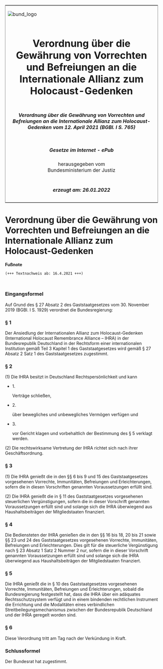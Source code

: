 <span id="DECKBLATT.html"></span>

<table border="0" frame="border" width="100%">

<tr valign="top">

<td align="left">

![bund\_logo](BfJ_2021_Web_de_de.gif)

</td>

<td align="right">

 

</td>

</tr>

<tr align="center" valign="middle">

<td colspan="2">

# Verordnung über die Gewährung von Vorrechten und Befreiungen an die Internationale Allianz zum Holocaust-Gedenken

</td>

</tr>

<tr align="center" valign="middle">

<td colspan="2">

##### Verordnung über die Gewährung von Vorrechten und Befreiungen an die Internationale Allianz zum Holocaust-Gedenken vom 12. April 2021 (BGBl. I S. 765)

</td>

</tr>

<tr align="center" valign="middle">

<td colspan="2">

  
  

##### Gesetze im Internet - ePub  
  
herausgegeben vom  
Bundesministerium der Justiz

</td>

</tr>

<tr align="center" valign="bottom">

<td colspan="2">

  
  

##### erzeugt am: 26.01.2022

</td>

</tr>

</table>

<span id="BJNR076500021.html"></span>

# Verordnung über die Gewährung von Vorrechten und Befreiungen an die Internationale Allianz zum Holocaust-Gedenken

<div>

  
**Fußnote**

<div class="jnhtml">

<div>

<div class="jurAbsatz">

  

``` 
(+++ Textnachweis ab: 16.4.2021 +++)

 
```

</div>

</div>

</div>

</div>

<span id="BJNR076500021BJNE000100000.html"></span>

### Eingangsformel  

<div>

<div class="jnhtml">

<div>

<div class="jurAbsatz">

Auf Grund des § 27 Absatz 2 des Gaststaatgesetzes vom 30. November 2019
(BGBl. I S. 1929) verordnet die Bundesregierung:

</div>

</div>

</div>

</div>

<span id="BJNR076500021BJNE000200000.html"></span>

### § 1  

<div>

<div class="jnhtml">

<div>

<div class="jurAbsatz">

Der Ansiedlung der Internationalen Allianz zum Holocaust-Gedenken
(International Holocaust Remembrance Alliance – IHRA) in der
Bundesrepublik Deutschland in der Rechtsform einer internationalen
Institution gemäß Teil 3 Kapitel 1 des Gaststaatgesetzes wird gemäß § 27
Absatz 2 Satz 1 des Gaststaatgesetzes zugestimmt.

</div>

</div>

</div>

</div>

<span id="BJNR076500021BJNE000300000.html"></span>

### § 2  

<div>

<div class="jnhtml">

<div>

<div class="jurAbsatz">

(1) Die IHRA besitzt in Deutschland Rechtspersönlichkeit und kann

  - 1\.
    
    <div>
    
    Verträge schließen,
    
    </div>

  - 2\.
    
    <div>
    
    über bewegliches und unbewegliches Vermögen verfügen und
    
    </div>

  - 3\.
    
    <div>
    
    vor Gericht klagen und vorbehaltlich der Bestimmung des § 5 verklagt
    werden.
    
    </div>

</div>

<div class="jurAbsatz">

(2) Die rechtswirksame Vertretung der IHRA richtet sich nach ihrer
Geschäftsordnung.

</div>

</div>

</div>

</div>

<span id="BJNR076500021BJNE000400000.html"></span>

### § 3  

<div>

<div class="jnhtml">

<div>

<div class="jurAbsatz">

(1) Die IHRA genießt die in den §§ 6 bis 9 und 15 des Gaststaatgesetzes
vorgesehenen Vorrechte, Immunitäten, Befreiungen und Erleichterungen,
sofern die in diesen Vorschriften genannten Voraussetzungen erfüllt
sind.

</div>

<div class="jurAbsatz">

(2) Die IHRA genießt die in § 11 des Gaststaatgesetzes vorgesehenen
steuerlichen Vergünstigungen, sofern die in dieser Vorschrift genannten
Voraussetzungen erfüllt sind und solange sich die IHRA überwiegend aus
Haushaltsbeiträgen der Mitgliedstaaten finanziert.

</div>

</div>

</div>

</div>

<span id="BJNR076500021BJNE000500000.html"></span>

### § 4  

<div>

<div class="jnhtml">

<div>

<div class="jurAbsatz">

Die Bediensteten der IHRA genießen die in den §§ 16 bis 18, 20 bis 21
sowie §§ 23 und 24 des Gaststaatgesetzes vorgesehenen Vorrechte,
Immunitäten, Befreiungen und Erleichterungen. Dies gilt für die
steuerliche Vergünstigung nach § 23 Absatz 1 Satz 2 Nummer 2 nur, sofern
die in dieser Vorschrift genannten Voraussetzungen erfüllt sind und
solange sich die IHRA überwiegend aus Haushaltsbeiträgen der
Mitgliedstaaten finanziert.

</div>

</div>

</div>

</div>

<span id="BJNR076500021BJNE000600000.html"></span>

### § 5  

<div>

<div class="jnhtml">

<div>

<div class="jurAbsatz">

Die IHRA genießt die in § 10 des Gaststaatgesetzes vorgesehenen
Vorrechte, Immunitäten, Befreiungen und Erleichterungen, sobald die
Bundesregierung festgestellt hat, dass die IHRA über ein adäquates
Rechtsschutzsystem verfügt und in einem bindenden rechtlichen Instrument
die Errichtung und die Modalitäten eines verbindlichen
Streitbeilegungsmechanismus zwischen der Bundesrepublik Deutschland und
der IHRA geregelt worden sind.

</div>

</div>

</div>

</div>

<span id="BJNR076500021BJNE000700000.html"></span>

### § 6  

<div>

<div class="jnhtml">

<div>

<div class="jurAbsatz">

Diese Verordnung tritt am Tag nach der Verkündung in Kraft.

</div>

</div>

</div>

</div>

<span id="BJNR076500021BJNE000800000.html"></span>

### Schlussformel  

<div>

<div class="jnhtml">

<div>

<div class="jurAbsatz">

Der Bundesrat hat zugestimmt.

</div>

</div>

</div>

</div>
